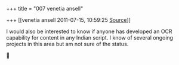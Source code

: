 +++
title = "007 venetia ansell"

+++
[[venetia ansell	2011-07-15, 10:59:25 [Source](https://groups.google.com/g/samskrita/c/fCLjwaT1bRg)]]



I would also be interested to know if anyone has developed an OCR capability for content in any Indian script. I know of several ongoing projects in this area but am not sure of the status.



